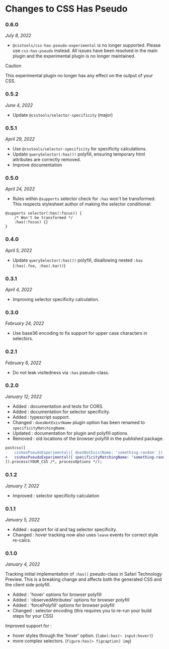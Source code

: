 # Changes to CSS Has Pseudo

### 0.6.0

_July 8, 2022_

- `@csstools/css-has-pseudo-experimental` is no longer supported. Please use `css-has-pseudo` instead.
All issues have been resolved in the main plugin and the experimental plugin is no longer maintained.

> [!CAUTION]
> This experimental plugin no longer has any effect on the output of your CSS.

### 0.5.2

_June 4, 2022_

- Update `@csstools/selector-specificity` (major)

### 0.5.1

_April 29, 2022_

- Use `@csstools/selector-specificity` for specificity calculations.
- Update `querySelector(:has())` polyfill, ensuring temporary html attributes are correctly removed.
- Improve documentation

### 0.5.0

_April 24, 2022_

- Rules within `@supports` selector check for `:has` won't be transformed. This respects stylesheet author of making the selector conditional:

```pcss
@supports selector(:has(:focus)) {
	/* Won't be transformed */
	:has(:focus) {}
}
```

### 0.4.0

_April 5, 2022_

- Update `querySelector(:has())` polyfill, disallowing nested `:has` (`:has(.foo, :has(.bar))`)

### 0.3.1

_April 4, 2022_

- Improving selector specificity calculation.

### 0.3.0

_February 24, 2022_

- Use base36 encoding to fix support for upper case characters in selectors.

### 0.2.1

_February 6, 2022_

- Do not leak visitedness via `:has` pseudo-class.

### 0.2.0

_January 12, 2022_

- Added : documentation and tests for CORS.
- Added : documentation for selector specificity.
- Added : typescript support.
- Changed : `doesNotExistName` plugin option has been renamed to `specificityMatchingName`.
- Updated : documentation for plugin and polyfill options.
- Removed : old locations of the browser polyfill in the published package.

```diff
postcss([
-   cssHasPseudoExperimental({ doesNotExistName: 'something-random' })
+   cssHasPseudoExperimental({ specificityMatchingName: 'something-random' })
]).process(YOUR_CSS /*, processOptions */);
```

### 0.1.2

_January 7, 2022_

- Improved : selector specificity calculation

### 0.1.1

_January 5, 2022_

- Added : support for id and tag selector specificity.
- Changed : hover tracking now also uses `leave` events for correct style re-calcs.

### 0.1.0

_January 4, 2022_

Tracking initial implementation of `:has()` pseudo-class in Safari Technology Preview.
This is a breaking change and affects both the generated CSS and the client side polyfill.

- Added : 'hover' options for browser polyfill
- Added : 'observedAttributes' options for browser polyfill
- Added : 'forcePolyfill' options for browser polyfill
- Changed : selector encoding (this requires you to re-run your build steps for your CSS)

Improved support for :

- hover styles through the 'hover' option. (`label:has(~ input:hover)`)
- more complex selectors. (`figure:has(> figcaption) img`)

